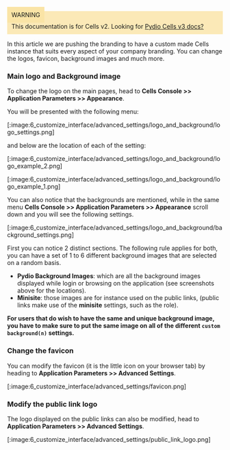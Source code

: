 
<div style="background-color: #fbe9b7;font-size: 14px;">
<span style="background-color: #fae4a6;padding: 10px;">WARNING</span>
<span style="padding: 10px;display: inline-block;">This documentation is for Cells v2. Looking for <a href="https://pydio.com/en/docs/cells/v3/quick-start">Pydio Cells v3 docs?</a></span>
</div>




In this article we are pushing the branding to have a custom made Cells instance that suits every aspect of your company branding. You can change the logos, favicon, background images and much more.

### Main logo and Background image

To change the logo on the main pages, head to **Cells Console >> Application Parameters >> Appearance**.

You will be presented with the following menu:

[:image:6_customize_interface/advanced_settings/logo_and_background/logo_settings.png]

and below are the location of each of the setting:

[:image:6_customize_interface/advanced_settings/logo_and_background/logo_example_2.png]

[:image:6_customize_interface/advanced_settings/logo_and_background/logo_example_1.png]

You can also notice that the backgrounds are mentioned, while in the same menu **Cells Console >> Application Parameters >> Appearance** scroll down and you will see the following settings.

[:image:6_customize_interface/advanced_settings/logo_and_background/background_settings.png]

First you can notice 2 distinct sections.
The following rule applies for both, you can have a set of 1 to 6 different background images that are selected on a random basis.

- **Pydio Background Images**: which are all the background images displayed while login or browsing on the application (see screenshots above for the locations).
- **Minisite**: those images are  for instance used on the public links, (public links make use of the **minisite** settings, such as the role).

**For users that do wish to have the same and unique background image, you have to make sure to put the same image on all of the different `custom background(n)` settings.**

### Change the favicon

You can modify the favicon (it is the little icon on your browser tab) by heading to **Application Parameters >> Advanced Settings**.

[:image:6_customize_interface/advanced_settings/favicon.png]

### Modify the public link logo

The logo displayed on the public links can also be modified, head to **Application Parameters >> Advanced Settings**.

[:image:6_customize_interface/advanced_settings/public_link_logo.png]
